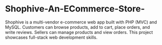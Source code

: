 # Shophive-An-ECommerce-Store-
Shophive is a multi-vendor e-commerce web app built with PHP (MVC) and MySQL. Customers can browse products, add to cart, place orders, and write reviews. Sellers can manage products and view orders. This project showcases full-stack web development skills.
